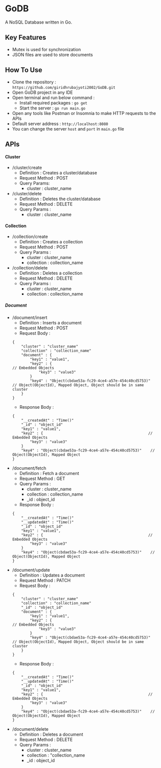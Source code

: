 # GoDB

A NoSQL Database written in Go.

## Key Features

- Mutex is used for synchronization
- JSON files are used to store documents

## How To Use

- Clone the repository : `https://github.com/giridhrubajyoti2002/GoDB.git`
- Open GoDB project in any IDE
- Open terminal and run below command :
  - Install required packages : `go get`
  - Start the server : `go run main.go`
- Open any tools like Postman or Insomnia to make HTTP requests to the APIs
- Default server address : `http://localhost:8080`
- You can change the server `host` and `port` in `main.go` file

## APIs

#### Cluster

- /cluster/create
  - Definition : Creates a cluster/database
  - Request Method : POST
  - Query Params:
    - cluster : cluster_name
- /cluster/delete
  - Definition : Deletes the cluster/database
  - Request Method : DELETE
  - Query Params :
    - cluster : cluster_name

#### Collection

- /collection/create
  - Definition : Creates a collection
  - Request Method : POST
  - Query Params :
    - cluster : cluster_name
    - collection : collection_name
- /collection/delete
  - Definition : Deletes a collection
  - Request Method : DELETE
  - Query Params :
    - cluster : cluster_name
    - collection : collection_name

##### Document

- /document/insert
  - Definition : Inserts a document
  - Request Method : POST
  - Request Body : <br>
  ```
  {
      "cluster" : "cluster_name"
      "collection" : "collection_name"
      "document" : {
          "key1" : "value1",
          "key2" : {                                                // Embedded Objects
              "key3" : "value3"
          }
          "key4" : "Object(cbdae53a-fc29-4ce4-a57e-454c40cd5753)"    // Object(ObjectId), Mapped Object, Object should be in same cluster
      }
  }
  ```
  - Response Body : <br>
  ```
  {
      "__createdAt" : "Time()"
      "_id" : "object_id"
      "key1" : "value1",
      "key2" : {                                                // Embedded Objects
          "key3" : "value3"
      }
      "key4" : "Object(cbdae53a-fc29-4ce4-a57e-454c40cd5753)"    // Object(ObjectId), Mapped Object
  }
  ```
- /document/fetch
  - Definition : Fetch a document
  - Request Method : GET
  - Query Params :
    - cluster : cluster_name
    - collection : collection_name
    - \_id : object_id
  - Response Body : <br>
  ```
  {
      "__createdAt" : "Time()"
      "__updatedAt" : "Time()"
      "_id" : "object_id"
      "key1" : "value1",
      "key2" : {                                                // Embedded Objects
          "key3" : "value3"
      }
      "key4" : "Object(cbdae53a-fc29-4ce4-a57e-454c40cd5753)"    // Object(ObjectId), Mapped Object
  }
  ```
- /document/update
  - Definition : Updates a document
  - Request Method : PATCH
  - Request Body : <br>
  ```
  {
      "cluster" : "cluster_name"
      "collection" : "collection_name"
      "_id" : "object_id"
      "document" : {
          "key1" : "value1",
          "key2" : {                                                // Embedded Objects
              "key3" : "value3"
          }
          "key4" : "Object(cbdae53a-fc29-4ce4-a57e-454c40cd5753)"    // Object(ObjectId), Mapped Object, Object should be in same cluster
      }
  }
  ```
  - Response Body : <br>
  ```
  {
      "__createdAt" : "Time()"
      "__updatedAt" : "Time()"
      "_id" : "object_id"
      "key1" : "value1",
      "key2" : {                                                // Embedded Objects
          "key3" : "value3"
      }
      "key4" : "Object(cbdae53a-fc29-4ce4-a57e-454c40cd5753)"    // Object(ObjectId), Mapped Object
  }
  ```
- /document/delete
  - Definition : Deletes a document
  - Request Method : DELETE
  - Query Params :
    - cluster : cluster_name
    - collection : "collection_name
    - \_id : object_id
